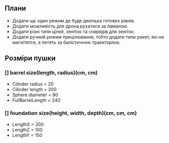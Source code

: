 ## Плани
- Додати щє один режим де буде декілька готових рівнів.
- Додати можливість для дрона рухатися за ламаною.
- Додати різні типи цілей, зеніток та снарядів для зеніток.
- Додати ручний режим прицілювання, тобто додати типи ракет, які не магнітятся, а летять за балістичною траекторією.
## Розміри пушки
### [] barrel size(length, radius)(cm, cm)
- Cilinder radius = 20
- Cilinder length = 200
- Sphere diameter = 80
- FullBarrelLength = 240
### [] foundation size(height, width, depth)(cm, cm, cm)
* LengthX = 200
* LengthZ = 100
* LengthY = 150
